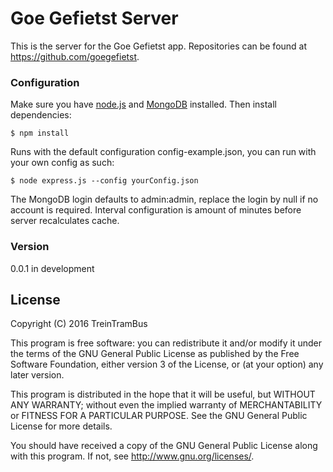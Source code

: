 # Goe Gefietst Server

This is the server for the Goe Gefietst app. Repositories can be found at https://github.com/goegefietst.

### Configuration
Make sure you have [node.js] and [MongoDB] installed. Then install dependencies:

    $ npm install

Runs with the default configuration config-example.json, you can run with your own config as such:

    $ node express.js --config yourConfig.json

The MongoDB login defaults to admin:admin, replace the login by null if no account is required.
Interval configuration is amount of minutes before server recalculates cache.

### Version
0.0.1 in development

License
----
Copyright (C) 2016 TreinTramBus

This program is free software: you can redistribute it and/or modify
it under the terms of the GNU General Public License as published by
the Free Software Foundation, either version 3 of the License, or
(at your option) any later version.

This program is distributed in the hope that it will be useful,
but WITHOUT ANY WARRANTY; without even the implied warranty of
MERCHANTABILITY or FITNESS FOR A PARTICULAR PURPOSE.  See the
GNU General Public License for more details.

You should have received a copy of the GNU General Public License
along with this program.  If not, see <http://www.gnu.org/licenses/>.

[//]: #

   [npm]: <https://www.npmjs.com/>
   [node.js]: <https://nodejs.org/en/>
   [MongoDB]: <https://www.mongodb.org/>
